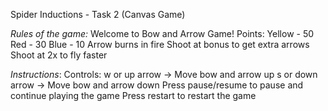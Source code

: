 Spider Inductions - Task 2 (Canvas Game)

*Rules of the game:*
Welcome to Bow and Arrow Game!
Points:
Yellow - 50 
Red - 30 
Blue - 10 
Arrow burns in fire 
Shoot at bonus to get extra arrows 
Shoot at 2x to fly faster

*Instructions*:
Controls:
w or up arrow -> Move bow and arrow up
s or down arrow -> Move bow and arrow down
Press pause/resume to pause and continue playing the game
Press restart to restart the game